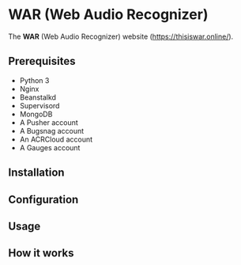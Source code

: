 # WAR (Web Audio Recognizer)

The **WAR** (Web Audio Recognizer) website (https://thisiswar.online/).

## Prerequisites

  - Python 3
  - Nginx
  - Beanstalkd
  - Supervisord
  - MongoDB
  - A Pusher account
  - A Bugsnag account
  - An ACRCloud account
  - A Gauges account

## Installation

## Configuration

## Usage

## How it works